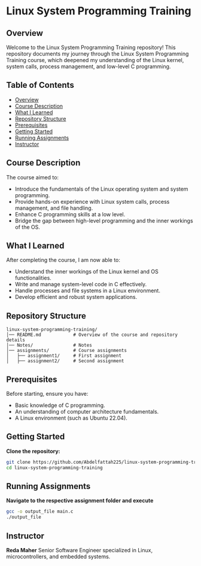 # Linux System Programming Training

## Overview
Welcome to the Linux System Programming Training repository! This repository documents my journey through the Linux System Programming Training course, which deepened my understanding of the Linux kernel, system calls, process management, and low-level C programming.

## Table of Contents
- [Overview](#overview)
- [Course Description](#course-description)
- [What I Learned](#what-i-learned)
- [Repository Structure](#repository-structure)
- [Prerequisites](#prerequisites)
- [Getting Started](#getting-started)
- [Running Assignments](#running-assignments)
- [Instructor](#instructor)

## Course Description
The course aimed to:
- Introduce the fundamentals of the Linux operating system and system programming.
- Provide hands-on experience with Linux system calls, process management, and file handling.
- Enhance C programming skills at a low level.
- Bridge the gap between high-level programming and the inner workings of the OS.

## What I Learned
After completing the course, I am now able to:
- Understand the inner workings of the Linux kernel and OS functionalities.
- Write and manage system-level code in C effectively.
- Handle processes and file systems in a Linux environment.
- Develop efficient and robust system applications.

## Repository Structure
```plaintext
linux-system-programming-training/
│── README.md            # Overview of the course and repository details
│── Notes/               # Notes
│── assignments/         # Course assignments
│   ├── assignment1/     # First assignment
│   ├── assignment2/     # Second assignment
```
## Prerequisites
Before starting, ensure you have:
- Basic knowledge of C programming.
- An understanding of computer architecture fundamentals.
- A Linux environment (such as Ubuntu 22.04).

## Getting Started
**Clone the repository:**
```sh
git clone https://github.com/Abdelfattah225/linux-system-programming-training.git
cd linux-system-programming-training
```
## Running Assignments
**Navigate to the respective assignment folder and execute**
```sh
gcc -o output_file main.c
./output_file
```
## Instructor
**Reda Maher**
Senior Software Engineer specialized in Linux, microcontrollers, and embedded systems.
